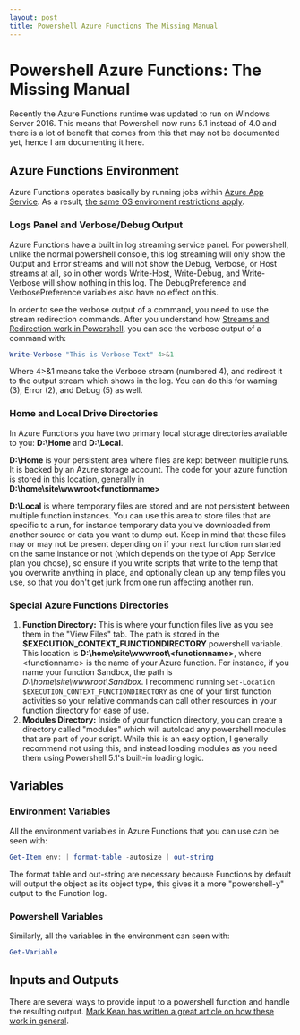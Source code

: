 ```yaml
---
layout: post
title: Powershell Azure Functions The Missing Manual
---
```


# Powershell Azure Functions: The Missing Manual

Recently the Azure Functions runtime was updated to run on Windows Server 2016. This means that Powershell now runs 5.1 instead of 4.0 and there is a lot of benefit that comes from this that may not be documented yet, hence I am documenting it here.

## Azure Functions Environment

Azure Functions operates basically by running jobs within [Azure App Service](https://azure.microsoft.com/en-us/services/app-service/). As a result, [the same OS enviroment restrictions apply](https://docs.microsoft.com/en-us/azure/app-service/web-sites-available-operating-system-functionality).

### Logs Panel and Verbose/Debug Output

Azure Functions have a built in log streaming service panel. For powershell, unlike the normal powershell console, this log streaming will only show the Output and Error streams and will not show the Debug, Verbose, or Host streams at all, so in other words Write-Host, Write-Debug, and Write-Verbose will show nothing in this log. The DebugPreference and VerbosePreference variables also have no effect on this.

In order to see the verbose output of a command, you need to use the stream redirection commands. After you understand how [Streams and Redirection work in Powershell](https://blogs.technet.microsoft.com/heyscriptingguy/2014/03/30/understanding-streams-redirection-and-write-host-in-powershell/), you can see the verbose output of a command with:

~~~Powershell
Write-Verbose "This is Verbose Text" 4>&1
~~~

Where 4>&1 means take the Verbose stream (numbered 4), and redirect it to the output stream which shows in the log. You can do this for warning (3), Error (2), and Debug (5) as well.

### Home and Local Drive Directories

In Azure Functions you have two primary local storage directories available to you: **D:\Home** and **D:\Local**.

**D:\Home** is your persistent area where files are kept between multiple runs. It is backed by an Azure storage account. The code for your azure function is stored in this location, generally in **D:\home\site\wwwroot\<functionname>**

**D:\Local** is where temporary files are stored and are not persistent between multiple function instances. You can use this area to store files that are specific to a run, for instance temporary data you've downloaded from another source or data you want to dump out. Keep in mind that these files may or may not be present depending on if your next function run started on the same instance or not (which depends on the type of App Service plan you chose), so ensure if you write scripts that write to the temp that you overwrite anything in place, and optionally clean up any temp files you use, so that you don't get junk from one run affecting another run.

### Special Azure Functions Directories

1. **Function Directory:** This is where your function files live as you see them in the "View Files" tab. The path is stored in the **$EXECUTION_CONTEXT_FUNCTIONDIRECTORY** powershell variable. This location is **D:\home\site\wwwroot\\\<functionname\>**, where \<functionname\> is the name of your Azure function. For instance, if you name your function Sandbox, the path is *D:\home\site\wwwroot\Sandbox*. I recommend running `Set-Location $EXECUTION_CONTEXT_FUNCTIONDIRECTORY` as one of your first function activities so your relative commands can call other resources in your function directory for ease of use.
2. **Modules Directory:** Inside of your function directory, you can create a directory called "modules" which will autoload any powershell modules that are part of your script. While this is an easy option, I generally recommend not using this, and instead loading modules as you need them using Powershell 5.1's built-in loading logic.

## Variables

### Environment Variables

All the environment variables in Azure Functions that you can use can be seen with:

~~~powershell
Get-Item env: | format-table -autosize | out-string
~~~

The format table and out-string are necessary because Functions by default will output the object as its object type, this gives it a more "powershell-y" output to the Function log.

### Powershell Variables

Similarly, all the variables in the environment can seen with:

~~~powershell
Get-Variable
~~~

## Inputs and Outputs

There are several ways to provide input to a powershell function and handle the resulting output. [Mark Kean has written a great article on how these work in general](https://marckean.com/2017/10/18/powershell-based-azure-functions/).